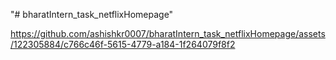 "# bharatIntern_task_netflixHomepage" 


https://github.com/ashishkr0007/bharatIntern_task_netflixHomepage/assets/122305884/c766c46f-5615-4779-a184-1f264079f8f2

